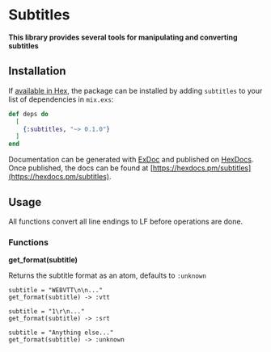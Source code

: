 # Subtitles

**This library provides several tools for manipulating and converting subtitles**

## Installation

If [available in Hex](https://hex.pm/docs/publish), the package can be installed
by adding `subtitles` to your list of dependencies in `mix.exs`:

```elixir
def deps do
  [
    {:subtitles, "~> 0.1.0"}
  ]
end
```

Documentation can be generated with [ExDoc](https://github.com/elixir-lang/ex_doc)
and published on [HexDocs](https://hexdocs.pm). Once published, the docs can
be found at [https://hexdocs.pm/subtitles](https://hexdocs.pm/subtitles).

## Usage

All functions convert all line endings to LF before operations are done.

### Functions

**get_format(subtitle)**

Returns the subtitle format as an atom, defaults to `:unknown`

```
subtitle = "WEBVTT\n\n..."
get_format(subtitle) -> :vtt

subtitle = "1\r\n..."
get_format(subtitle) -> :srt

subtitle = "Anything else..."
get_format(subtitle) -> :unknown
```

